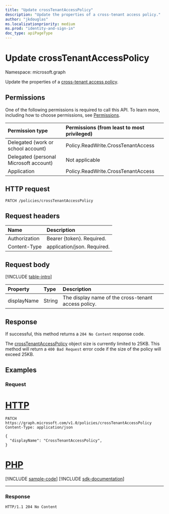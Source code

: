 ```yaml
---
title: "Update crossTenantAccessPolicy"
description: "Update the properties of a cross-tenant access policy."
author: "jkdouglas"
ms.localizationpriority: medium
ms.prod: "identity-and-sign-in"
doc_type: apiPageType
---
```


# Update crossTenantAccessPolicy

Namespace: microsoft.graph

Update the properties of a [cross-tenant access policy](../resources/crosstenantaccesspolicy.md).

## Permissions

One of the following permissions is required to call this API. To learn more, including how to choose permissions, see [Permissions](/graph/permissions-reference).

|Permission type|Permissions (from least to most privileged)|
|:---|:---|
|Delegated (work or school account)|Policy.ReadWrite.CrossTenantAccess|
|Delegated (personal Microsoft account)|Not applicable|
|Application|Policy.ReadWrite.CrossTenantAccess|

## HTTP request

<!-- {
  "blockType": "ignored"
}
-->

``` http
PATCH /policies/crossTenantAccessPolicy
```

## Request headers

|Name|Description|
|:---|:---|
|Authorization|Bearer {token}. Required.|
|Content-Type|application/json. Required.|

## Request body

[!INCLUDE [table-intro](../../includes/update-property-table-intro.md)]

|Property|Type|Description|
|:---|:---|:---|
|displayName|String|The display name of the cross-tenant access policy.|

## Response

If successful, this method returns a `204 No Content` response code.

The [crossTenantAccessPolicy](../resources/crosstenantaccesspolicy.md) object size is currently limited to 25KB. This method will return a `400 Bad Request` error code if the size of the policy will exceed 25KB.

## Examples

### Request


# [HTTP](#tab/http)
<!-- {
  "blockType": "request",
  "name": "update_crosstenantaccesspolicy"
}
-->

``` http
PATCH https://graph.microsoft.com/v1.0/policies/crossTenantAccessPolicy
Content-Type: application/json

{
  "displayName": "CrossTenantAccessPolicy",
}
```

# [PHP](#tab/php)
[!INCLUDE [sample-code](../includes/snippets/php/update-crosstenantaccesspolicy-php-snippets.md)]
[!INCLUDE [sdk-documentation](../includes/snippets/snippets-sdk-documentation-link.md)]

---


### Response

<!-- {
  "blockType": "response",
  "truncated": true
}
-->

``` http
HTTP/1.1 204 No Content
```
